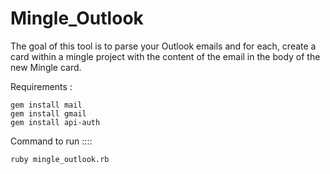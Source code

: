 # Mingle_Outlook
The goal of this tool is to parse your Outlook emails and for each, create a card within a mingle project with the content of the email in the body of the new Mingle card. 

Requirements : 
 
 ```
 gem install mail
 gem install gmail
 gem install api-auth
 ```
 
Command to run ::::


`ruby mingle_outlook.rb`
